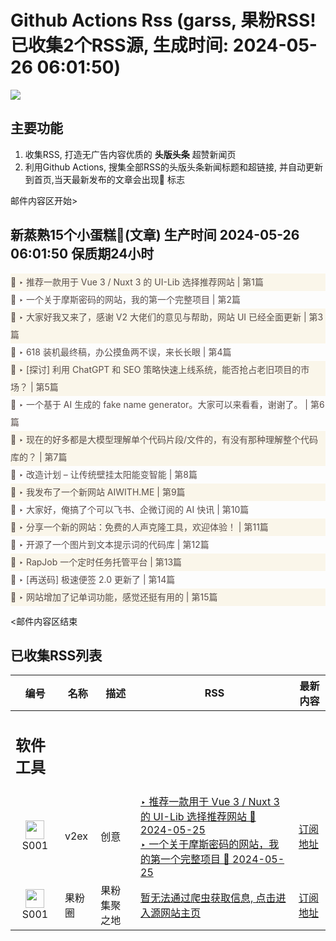 # Github Actions Rss (garss, 果粉RSS! 已收集2个RSS源, 生成时间: 2024-05-26 06:01:50)

![](https://cdn.jsdelivr.net/gh/xinkeji/garss/_media/ga-rss.png)



## 主要功能
1. 收集RSS, 打造无广告内容优质的 **头版头条** 超赞新闻页
2. 利用Github Actions, 搜集全部RSS的头版头条新闻标题和超链接, 并自动更新到首页,当天最新发布的文章会出现🌈 标志

邮件内容区开始>
<h2>新蒸熟15个小蛋糕🍰(文章) 生产时间 2024-05-26 06:01:50 保质期24小时</h2>

<div style='line-height:3;background-color:#FAF6EA;' ><a href='https://www.v2ex.com/t/1043966#reply0' style="line-height:2;text-decoration:none;display:block;color:#584D49;">🌈 ‣ 推荐一款用于 Vue 3 / Nuxt 3 的 UI-Lib 选择推荐网站 | 第1篇</a></div><div style='line-height:3;' ><a href='https://www.v2ex.com/t/1043939#reply2' style="line-height:2;text-decoration:none;display:block;color:#584D49;">🌈 ‣ 一个关于摩斯密码的网站，我的第一个完整项目 | 第2篇</a></div><div style='line-height:3;background-color:#FAF6EA;' ><a href='https://www.v2ex.com/t/1043828#reply48' style="line-height:2;text-decoration:none;display:block;color:#584D49;">🌈 ‣ 大家好我又来了，感谢 V2 大佬们的意见与帮助，网站 UI 已经全面更新 | 第3篇</a></div><div style='line-height:3;' ><a href='https://www.v2ex.com/t/1043795#reply40' style="line-height:2;text-decoration:none;display:block;color:#584D49;">🌈 ‣ 618 装机最终稿，办公摸鱼两不误，来长长眼 | 第4篇</a></div><div style='line-height:3;background-color:#FAF6EA;' ><a href='https://www.v2ex.com/t/1043949#reply1' style="line-height:2;text-decoration:none;display:block;color:#584D49;">🌈 ‣ [探讨] 利用 ChatGPT 和 SEO 策略快速上线系统，能否抢占老旧项目的市场？ | 第5篇</a></div><div style='line-height:3;' ><a href='https://www.v2ex.com/t/1043889#reply2' style="line-height:2;text-decoration:none;display:block;color:#584D49;">🌈 ‣ 一个基于 AI 生成的 fake name generator。大家可以来看看，谢谢了。 | 第6篇</a></div><div style='line-height:3;background-color:#FAF6EA;' ><a href='https://www.v2ex.com/t/1043888#reply5' style="line-height:2;text-decoration:none;display:block;color:#584D49;">🌈 ‣ 现在的好多都是大模型理解单个代码片段/文件的，有没有那种理解整个代码库的？ | 第7篇</a></div><div style='line-height:3;' ><a href='https://www.v2ex.com/t/1043908#reply3' style="line-height:2;text-decoration:none;display:block;color:#584D49;">🌈 ‣ 改造计划 – 让传统壁挂太阳能变智能 | 第8篇</a></div><div style='line-height:3;background-color:#FAF6EA;' ><a href='https://www.v2ex.com/t/1043841#reply3' style="line-height:2;text-decoration:none;display:block;color:#584D49;">🌈 ‣ 我发布了一个新网站 AIWITH.ME | 第9篇</a></div><div style='line-height:3;' ><a href='https://www.v2ex.com/t/1043969#reply0' style="line-height:2;text-decoration:none;display:block;color:#584D49;">🌈 ‣ 大家好，俺搞了个可以飞书、企微订阅的 AI 快讯 | 第10篇</a></div><div style='line-height:3;background-color:#FAF6EA;' ><a href='https://www.v2ex.com/t/1043814#reply12' style="line-height:2;text-decoration:none;display:block;color:#584D49;">🌈 ‣ 分享一个新的网站：免费的人声克隆工具，欢迎体验！ | 第11篇</a></div><div style='line-height:3;' ><a href='https://www.v2ex.com/t/1043813#reply2' style="line-height:2;text-decoration:none;display:block;color:#584D49;">🌈 ‣ 开源了一个图片到文本提示词的代码库 | 第12篇</a></div><div style='line-height:3;background-color:#FAF6EA;' ><a href='https://www.v2ex.com/t/1043827#reply4' style="line-height:2;text-decoration:none;display:block;color:#584D49;">🌈 ‣ RapJob 一个定时任务托管平台 | 第13篇</a></div><div style='line-height:3;' ><a href='https://www.v2ex.com/t/1043822#reply2' style="line-height:2;text-decoration:none;display:block;color:#584D49;">🌈 ‣ [再送码] 极速便签 2.0 更新了 | 第14篇</a></div><div style='line-height:3;background-color:#FAF6EA;' ><a href='https://www.v2ex.com/t/1043808#reply1' style="line-height:2;text-decoration:none;display:block;color:#584D49;">🌈 ‣ 网站增加了记单词功能，感觉还挺有用的 | 第15篇</a></div>

<邮件内容区结束

## 已收集RSS列表

| 编号 | 名称 | 描述 | RSS | 最新内容 |
| --- | --- | --- | --- | --- |
| <h2 id="软件工具">软件工具</h2> |  |   |  |  |
| <div id="S001" style="text-align: center;"><img src="https://cdn.jsdelivr.net/gh/zhaoolee/garss/_media/favicon/S001.png" width="30px" style="width:30px;height: auto;"/><br><span>S001</span></div> | v2ex | 创意 | [‣ 推荐一款用于 Vue 3 / Nuxt 3 的 UI-Lib 选择推荐网站 🌈 2024-05-25](https://www.v2ex.com/t/1043966#reply0)<br/>[‣ 一个关于摩斯密码的网站，我的第一个完整项目 🌈 2024-05-25](https://www.v2ex.com/t/1043939#reply2) | [订阅地址](https://www.v2ex.com/feed/tab/creative.xml) |
| <div id="S001" style="text-align: center;"><img src="https://cdn.jsdelivr.net/gh/zhaoolee/garss/_media/favicon/S001.png" width="30px" style="width:30px;height: auto;"/><br><span>S001</span></div> | 果粉圈 | 果粉集聚之地 | [暂无法通过爬虫获取信息, 点击进入源网站主页](https://g0f.cn) | [订阅地址](https://g0f.cn/rss.xml) |



